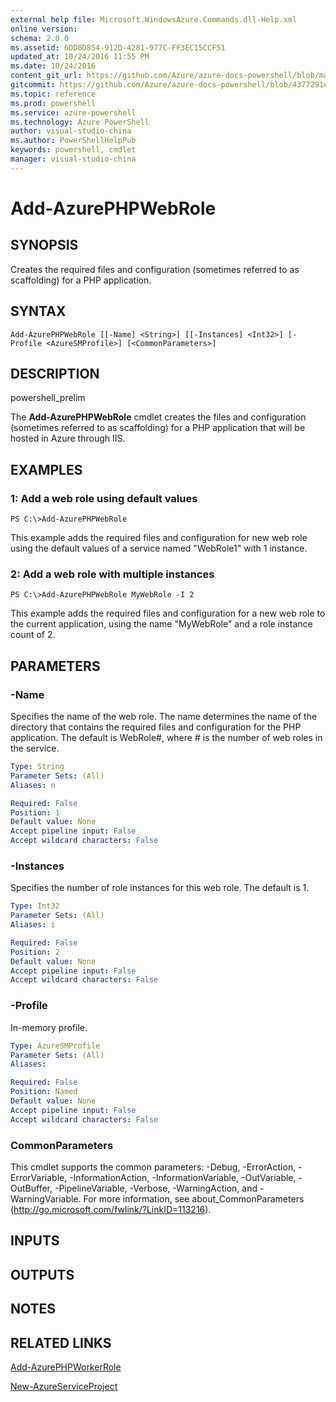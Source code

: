 ```yaml
---
external help file: Microsoft.WindowsAzure.Commands.dll-Help.xml
online version: 
schema: 2.0.0
ms.assetid: 6DD8D854-912D-4281-977C-FF3EC15CCF51
updated_at: 10/24/2016 11:55 PM
ms.date: 10/24/2016
content_git_url: https://github.com/Azure/azure-docs-powershell/blob/master/azureps-cmdlets-docs/ServiceManagement/Azure.Compute/v1.6.1/Add-AzurePHPWebRole.md
gitcommit: https://github.com/Azure/azure-docs-powershell/blob/4377291ee360e58e2c1c5d644155daf6a0279055/azureps-cmdlets-docs/ServiceManagement/Azure.Compute/v1.6.1/Add-AzurePHPWebRole.md
ms.topic: reference
ms.prod: powershell
ms.service: azure-powershell
ms.technology: Azure PowerShell
author: visual-studio-china
ms.author: PowerShellHelpPub
keywords: powershell, cmdlet
manager: visual-studio-china
---
```


# Add-AzurePHPWebRole

## SYNOPSIS
Creates the required files and configuration (sometimes referred to as scaffolding) for a PHP application.

## SYNTAX

```
Add-AzurePHPWebRole [[-Name] <String>] [[-Instances] <Int32>] [-Profile <AzureSMProfile>] [<CommonParameters>]
```

## DESCRIPTION
powershell_prelim

The **Add-AzurePHPWebRole** cmdlet creates the files and configuration (sometimes referred to as scaffolding) for a PHP application that will be hosted in Azure through IIS.

## EXAMPLES

### 1: Add a web role using default values
```
PS C:\>Add-AzurePHPWebRole
```

This example adds the required files and configuration for new web role using the default values of a service named "WebRole1" with 1 instance.

### 2: Add a web role with multiple instances
```
PS C:\>Add-AzurePHPWebRole MyWebRole -I 2
```

This example adds the required files and configuration for a new web role to the current application, using the name "MyWebRole" and a role instance count of 2.

## PARAMETERS

### -Name
Specifies the name of the web role.
The name determines the name of the directory that contains the required files and configuration for the PHP application.
The default is WebRole#, where # is the number of web roles in the service.

```yaml
Type: String
Parameter Sets: (All)
Aliases: n

Required: False
Position: 1
Default value: None
Accept pipeline input: False
Accept wildcard characters: False
```

### -Instances
Specifies the number of role instances for this web role.
The default is 1.

```yaml
Type: Int32
Parameter Sets: (All)
Aliases: i

Required: False
Position: 2
Default value: None
Accept pipeline input: False
Accept wildcard characters: False
```

### -Profile
In-memory profile.

```yaml
Type: AzureSMProfile
Parameter Sets: (All)
Aliases: 

Required: False
Position: Named
Default value: None
Accept pipeline input: False
Accept wildcard characters: False
```

### CommonParameters
This cmdlet supports the common parameters: -Debug, -ErrorAction, -ErrorVariable, -InformationAction, -InformationVariable, -OutVariable, -OutBuffer, -PipelineVariable, -Verbose, -WarningAction, and -WarningVariable. For more information, see about_CommonParameters (http://go.microsoft.com/fwlink/?LinkID=113216).

## INPUTS

## OUTPUTS

## NOTES

## RELATED LINKS

[Add-AzurePHPWorkerRole](xref:ServiceManagement/Azure.Compute/v1.6.1/Add-AzurePHPWorkerRole.md)

[New-AzureServiceProject](xref:ServiceManagement/Azure.Compute/v1.6.1/New-AzureServiceProject.md)


